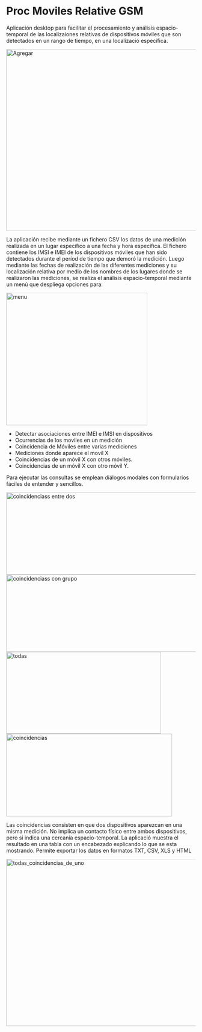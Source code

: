 
<h1>Proc Moviles Relative GSM</h1>

<p>Aplicación desktop para facilitar el procesamiento y análisis espacio-temporal de las localizaiones relativas de dispositivos móviles que son detectados en un rango de tiempo, en una localizació específica.</p>
<img width="690" height="482" alt="Agregar" src="https://github.com/user-attachments/assets/369d81af-5525-4120-b108-b5e56f6d0e0d" />

<p>La aplicación recibe mediante un fichero CSV los datos de una medición realizada en un lugar específico a una fecha y hora específica. El fichero contiene los IMSI e IMEI de los dispositivos móviles que han sido detectados durante el períod de tiempo que demoró la medición. Luego mediante las fechas de realización de las diferentes mediciones y su localización relativa por medio de los nombres de los lugares donde se realizaron las mediciones, se realiza el análisis espacio-temporal mediante un menú que despliega opciones para:</p>
<img width="375" height="351" alt="menu" src="https://github.com/user-attachments/assets/40980ed3-735a-4f45-b606-ff6123931223" />

- Detectar asociaciones entre IMEI e IMSI en dispositivos
- Ocurrencias de los moviles en un medición
- Coincidencia de Móviles entre varias mediciones
- Mediciones donde aparece el movil X
- Coincidencias de un móvil X con otros móviles.
- Coincidencias de un móvil X con otro móvil Y.

<p>Para ejecutar las consultas se emplean diálogos modales con formularios fáciles de entender y sencillos.</p>

<img width="536" height="218" alt="coincidenciass entre dos" src="https://github.com/user-attachments/assets/96df143f-fc62-4e5a-8270-8e129d904eb2" /><br>
<img width="529" height="205" alt="coincidenciass con grupo" src="https://github.com/user-attachments/assets/1156b531-33c3-482b-8602-2dddebb1c85a" /><br>
<img width="411" height="217" alt="todas" src="https://github.com/user-attachments/assets/0acb459b-fce0-4968-9163-5b6f76ea1e1b" /><br>
<img width="441" height="219" alt="coincidencias" src="https://github.com/user-attachments/assets/59dbc05e-6197-49b6-bd98-e0b5253eba2d" />

<p>Las coincidencias consisten en que dos dispositivos aparezcan en una misma medición. No implica un contacto físico entre ambos dispositivos, pero si indica una cercanía espacio-temporal. La aplicació muestra el resultado en una tabla con un encabezado explicando lo que se esta mostrando. Permite exportar los datos en formatos TXT, CSV, XLS y HTML</p>
<img width="869" height="443" alt="todas_coincidencias_de_uno" src="https://github.com/user-attachments/assets/2a80aa32-4b50-4012-9597-ba397be566af" />





